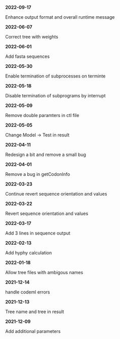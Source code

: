 **2022-09-17**

Enhance output format and overall runtime message

**2022-06-07**

Correct tree with weights

**2022-06-01**

Add fasta sequences

**2022-05-30**

Enable termination of subprocesses on terminte

**2022-05-18**

Disable termination of subprograms by interrupt

**2022-05-09**

Remove double paramters in ctl file

**2022-05-05**

Change Model -> Test in result

**2022-04-11**

Redesign a bit and remove a small bug

**2022-04-01**

Remove a bug in getCodonInfo

**2022-03-23**

Continue revert sequence orientation and values

**2022-03-22**

Revert sequence orientation and values

**2022-03-17**

Add 3 lines in sequence output

**2022-02-13**

Add hyphy calculation

**2022-01-18**

Allow tree files with ambigous names

**2021-12-14**

handle codeml errors

**2021-12-13**

Tree name and tree in result

**2021-12-09**

Add additional parameters
